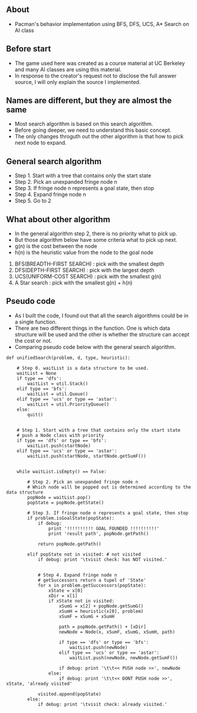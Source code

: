 ## About
* Pacman's behavior implementation using BFS, DFS, UCS, A* Search on AI class

## Before start
* The game used here was created as a course material at UC Berkeley and many AI classes are using this material.
* In response to the creator's request not to disclose the full answer source, I will only explain the source I implemented.

## Names are different, but they are almost the same
+ Most search algorithm is based on this search algorithm.
+ Before going deeper, we need to understand this basic concept.
+ The only changes throguth out the other algorithm is that how to pick next node to expand.

## General search algorithm
+ Step 1. Start with a tree that contains only the start state
+ Step 2. Pick an unexpanded fringe node n
+ Step 3. If fringe node n represents a goal state, then stop
+ Step 4. Expand fringe node n
+ Step 5. Go to 2

## What about other algorithm
+ In the general algorithm step 2, there is no priority what to pick up.
+ But those algorithm below have some criteria what to pick up next.
+ g(n) is the cost between the node
+ h(n) is the heuristic value from the node to the goal node

1. BFS(BREADTH-FIRST SEARCH) : pick with the smallest depth
2. DFS(DEPTH-FIRST SEARCH) : pick with the largest depth
3. UCS(UNIFORM-COST SEARCH) : pick with the smallest g(n)
4. A Star search : pick with the smallest g(n) + h(n)

## Pseudo code
+ As I built the code, I found out that all the search algorithms could be in a single function.
+ There are two different things in the function. One is which data structure will be used and the other is whether the structure can accept the cost or not.
+ Comparing pseudo code below with the general search algorithm.
```
def unifiedSearch(problem, d, type, heuristic):

    # Step 0. waitList is a data structure to be used.
    waitList = None
    if type == 'dfs':
        waitList = util.Stack()
    elif type == 'bfs':
        waitList = util.Queue()
    elif type == 'ucs' or type == 'astar':
        waitList = util.PriorityQueue()
    else:
        quit()


    # Step 1. Start with a tree that contains only the start state
    # push a Node class with priority
    if type == 'dfs' or type == 'bfs':
        waitList.push(startNode)
    elif type == 'ucs' or type == 'astar':
        waitList.push(startNode, startNode.getSumF())


    while waitList.isEmpty() == False:

        # Step 2. Pick an unexpanded fringe node n
        # Which node will be popped out is determined according to the data structure
        popNode = waitList.pop()
        popState = popNode.getState()

        # Step 3. If fringe node n represents a goal state, then stop
        if problem.isGoalState(popState):
            if debug: 
                print '!!!!!!!!!! GOAL FOUNDED !!!!!!!!!!'
                print 'result path', popNode.getPath()
        
            return popNode.getPath()

        elif popState not in visited: # not visited
            if debug: print '\tvisit check: has NOT visited.'


            # Step 4. Expand fringe node n
            # getSuccessors return a tupel of 'State'
            for x in problem.getSuccessors(popState):
                xState = x[0]
                xDir = x[1]
                if xState not in visited:
                    xSumG = x[2] + popNode.getSumG()
                    xSumH = heuristic(x[0], problem)
                    xSumF = xSumG + xSumH

                    path = popNode.getPath() + [xDir]
                    newNode = Node(x, xSumF, xSumG, xSumH, path)
                    
                    if type == 'dfs' or type == 'bfs':
                        waitList.push(newNode)
                    elif type == 'ucs' or type == 'astar':
                        waitList.push(newNode, newNode.getSumF())

                    if debug: print '\t\t<< PUSH node >>', newNode 
                else:
                    if debug: print '\t\t<< DONT PUSH node >>', xState, 'already visited'

            visited.append(popState)
        else:
            if debug: print '\tvisit check: already visited.'
        

```
